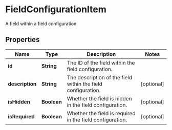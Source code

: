 

# FieldConfigurationItem

A field within a field configuration.

## Properties

Name | Type | Description | Notes
------------ | ------------- | ------------- | -------------
**id** | **String** | The ID of the field within the field configuration. | 
**description** | **String** | The description of the field within the field configuration. |  [optional]
**isHidden** | **Boolean** | Whether the field is hidden in the field configuration. |  [optional]
**isRequired** | **Boolean** | Whether the field is required in the field configuration. |  [optional]



